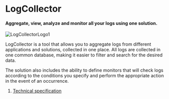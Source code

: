 # LogCollector

#### Aggregate, view, analyze and monitor all your logs using one solution.

![LogCollectorLogo1](https://github.com/user-attachments/assets/8970dadf-bdf8-476c-98b2-2ed3b6e923df)


LogCollector is a tool that allows you to aggregate logs from different applications and solutions, collected in one place. All logs are collected in one common database, making it easier to filter and search for the desired data.

The solution also includes the ability to define monitors that will check logs according to the conditions you specify and perform the appropriate action in the event of an occurrence.

1. [Technical specification](docs/techspec.md#General)
   





















